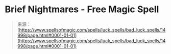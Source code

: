 <!--yml
category: 未分类
date: 2024-06-12 18:54:11
-->

# Brief Nightmares - Free Magic Spell

> 来源：[https://www.spellsofmagic.com/spells/luck_spells/bad_luck_spells/14998/page.html#0001-01-01](https://www.spellsofmagic.com/spells/luck_spells/bad_luck_spells/14998/page.html#0001-01-01)